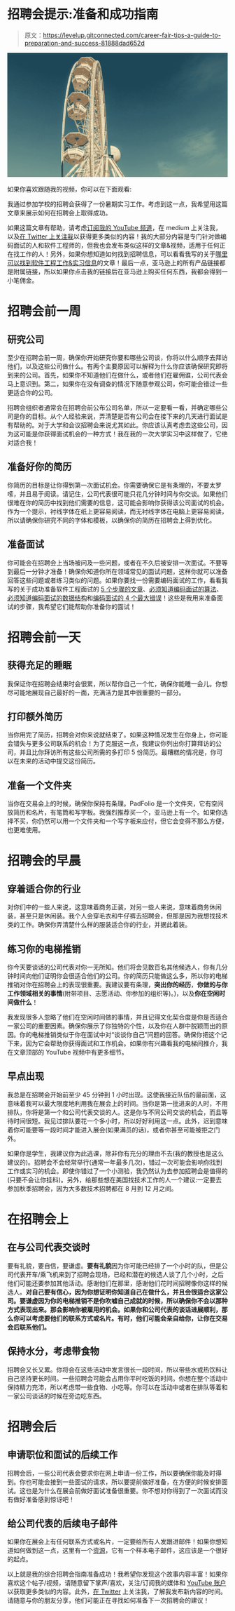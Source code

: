 # 招聘会提示:准备和成功指南

> 原文：<https://levelup.gitconnected.com/career-fair-tips-a-guide-to-preparation-and-success-81888dad652d>

![](img/0f45a2e0d4e48a6466bee2356914e718.png)

如果你喜欢跟随我的视频，你可以在下面观看:

我通过参加学校的招聘会获得了一份暑期实习工作。考虑到这一点，我希望用这篇文章来展示如何在招聘会上取得成功。

如果这篇文章有帮助，请考虑[订阅我的 YouTube 频道](http://bit.ly/sub2rahul)，在 medium 上关注我，以及[在 Twitter 上关注我](https://twitter.com/sabnis_rahul)以获得更多类似的内容！我的大部分内容是专门针对做编码面试的人和软件工程师的，但我也会发布类似这样的文章&视频，适用于任何正在找工作的人！另外，如果你想知道如何找到招聘信息，可以看看我写的关于[哪里可以找到软件工程工作&实习信息](https://medium.com/@rahulsabnis19/where-to-find-software-engineering-job-internship-postings-712f08506cf9?source=friends_link&sk=d4d7f9f64e420bf6e0b8f2e2f6eab7b9)的文章！最后一点，亚马逊上的所有产品链接都是附属链接，所以如果你点击我的链接后在亚马逊上购买任何东西，我都会得到一小笔佣金。

# 招聘会前一周

## 研究公司

至少在招聘会前一周，确保你开始研究你要和哪些公司谈，你将以什么顺序去拜访他们，以及这些公司做什么。有两个主要原因可以解释为什么你应该确保研究即将到来的公司。首先，如果你不知道他们在做什么，或者他们在雇佣谁，公司代表会马上意识到。第二，如果你在没有调查的情况下随意参观公司，你可能会错过一些更适合你的公司。

招聘会组织者通常会在招聘会前公布公司名单，所以一定要看一看，并确定哪些公司是你的目标。从个人经验来说，弄清楚是否有公司会在接下来的几天进行面试是有帮助的。对于大学和会议招聘会来说尤其如此。你应该认真考虑去这些公司，因为这可能是你获得面试机会的一种方式！我在我的一次大学实习中这样做了，它绝对适合我！

## 准备好你的简历

你简历的目标是让你得到第一次面试机会。你需要确保它是有条理的，不要太罗嗦，并且易于阅读。请记住，公司代表很可能只花几分钟时间与你交谈。如果他们很难在你的简历中找到他们需要的信息，这可能会影响你获得该公司面试的机会。作为一个提示，衬线字体在纸上更容易阅读，而无衬线字体在电脑上更容易阅读，所以请确保你研究不同的字体和模板，以确保你的简历在招聘会上得到优化。

## 准备面试

你可能会在招聘会上当场被问及一些问题，或者在不久后被安排一次面试。不要等到最后一分钟才准备！确保你知道你所在领域常见的面试问题，这样你就可以准备回答这些问题或者练习类似的问题。如果你要找一份需要编码面试的工作，看看我写的关于成功准备软件工程面试的 [5 个步骤的文章](https://medium.com/@rahulsabnis19/5-steps-to-successfully-prepare-for-software-engineering-interviews-b8bda44f10b1?source=friends_link&sk=331515fd417abb4217026128c948fa59)、[必须知道编码面试的算法](/must-know-algorithms-for-coding-interviews-937d807064e0)、[必须知道编码面试的数据结构](/must-know-data-structures-for-coding-interviews-603e60662e8d)和[编码面试的 4 个最大错误](https://medium.com/@rahulsabnis19/4-biggest-mistakes-made-on-software-engineering-interviews-36e9d58ccfca)！这些是我用来准备面试的步骤，我希望它们能帮助你准备你的面试！

# 招聘会前一天

## 获得充足的睡眠

我保证你在招聘会结束时会很累，所以帮你自己一个忙，确保你能睡一会儿。你想尽可能地展现自己最好的一面，充满活力是其中很重要的一部分。

## 打印额外简历

当你用完了简历，招聘会对你来说就结束了。如果这种情况发生在你身上，你可能会错失与更多公司联系的机会！为了克服这一点，我建议你列出你打算拜访的公司，并且比你拜访所有这些公司所需的多打印 5 份简历。最糟糕的情况是，你可以在未来的活动中提交这份简历。

## 准备一个文件夹

当你在交易会上的时候，确保你保持有条理。PadFolio 是一个文件夹，它有空间放简历和名片，有笔筒和写字板。我强烈推荐买一个，亚马逊上有一个。如果你选择不买，你仍然可以用一个文件夹和一个写字板来应付，但它会变得不那么方便，也更难使用。

# 招聘会的早晨

## 穿着适合你的行业

对你们中的一些人来说，这意味着商务正装，对另一些人来说，意味着商务休闲装，甚至只是休闲装。我个人会穿毛衣和牛仔裤去招聘会，但那是因为我想找技术类的工作。确保你弄清楚什么样的服装适合你的行业，并据此着装。

## 练习你的电梯推销

你今天要谈话的公司代表对你一无所知。他们将会见数百名其他候选人，你有几分钟时间向他们证明你会很适合他们的公司。你的简历只能做这么多，所以你的电梯推销对你在招聘会上的表现很重要。我建议要有条理，**突出你的经历**，**你做的与你工作领域相关的事情**(附带项目、志愿活动、你参加的组织等)。)，以及**你在空闲时间做什么**！

我发现很多人忽略了他们在空闲时间做的事情，并且记得文化契合度是你是否适合一家公司的重要因素。确保你展示了你独特的个性，以及你在人群中脱颖而出的原因。你的电梯推销类似于你在面试中对“谈谈你自己”问题的回答。确保你把这个记下来，因为它会帮助你获得面试和工作机会。如果你有兴趣看我的电梯间推介，我在文章顶部的 YouTube 视频中有更多细节。

## 早点出现

我总是在招聘会开始前至少 45 分钟到 1 小时出现。这使我接近队伍的最前面，这意味着我可以最大限度地利用我在展会上的时间。当你是第一批进来的人时，不用排队，你将是第一个和公司代表交谈的人。这是你与不同公司交谈的机会，而且等待时间很短。我见过排队要花一个多小时，所以好好利用这一点。此外，迟到意味着你可能要等一段时间才能进入展会(如果满员的话)，或者你甚至可能被拒之门外。

如果你是学生，我建议你为此逃课，除非你有充分的理由不去(我的教授也是这么建议的)。招聘会不会经常举行(通常一年最多几次)，错过一次可能会影响你找到工作或实习的机会。即使你错过了一个小测验，我仍然认为去参加招聘会是值得的(只要不会让你挂科)。另外，给那些想在美国找技术工作的人一个建议:一定要去参加秋季招聘会，因为大多数技术招聘都在 8 月到 12 月之间。

# 在招聘会上

## 在与公司代表交谈时

要有礼貌，要自信，要谦虚。**要有礼貌**因为你可能已经排了一个小时的队，但是公司代表开车/乘飞机来到了招聘会现场，已经和潜在的候选人谈了几个小时，之后他们可能还要参加其他活动。感谢他们在那里，感谢他们花时间招聘像你这样的候选人。**对自己要有信心，因为你想证明你知道自己在做什么，并且会很适合这家公司。**要谦虚**因为你的电梯推销不是你吹嘘自己成就的时候，所以确保你不会以那种方式表现出来。那会影响你被雇用的机会。如果你和公司代表的谈话进展顺利，那么你可以考虑要他们的联系方式或名片。有时，他们可能会亲自给你，让你在交易会后联系他们。**

## 保持水分，考虑带食物

招聘会又长又累。你将会在这些活动中发言很长一段时间，所以带些水或热饮料让自己坚持更长时间。一些招聘会可能会占用你平时吃饭的时间。你想在整个活动中保持精力充沛，所以考虑带一些食物、小吃等。你可以在活动中或者在排队等着和一家公司谈话的时候在旁边吃东西。

# 招聘会后

## 申请职位和面试的后续工作

招聘会后，一些公司代表会要求你在网上申请一份工作，所以要确保你能及时得到。你也可能会接到一些面试的请求，所以要提前做好准备，在方便的时候安排面试。这也是为什么在展会前做好面试准备很重要。你不想对你得到了一次面试而没有做好准备感到惊讶吧！

## 给公司代表的后续电子邮件

如果你在展会上有任何联系方式或名片，一定要给所有人发跟进邮件！如果你想知道如何做到这一点，这里有一个[资源](https://www.thebalancecareers.com/job-fair-follow-up-2060750)，它有一个样本电子邮件，这应该是一个很好的起点。

以上就是我的综合招聘会指南准备成功！我希望你发现这个故事内容丰富！如果你喜欢这个帖子/视频，请随意留下掌声/喜欢，关注/订阅我的媒体和 [YouTube 账户](http://bit.ly/sub2rahul)以获取更多类似的内容。此外，[在 Twitter](https://twitter.com/sabnis_rahul) 上关注我，了解我发布新内容的时间。请随意与你的朋友分享，他们可能正在寻找如何准备下一次招聘会的建议！